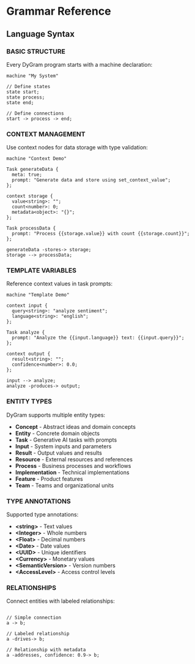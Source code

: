 # Grammar Reference

## Language Syntax

### BASIC STRUCTURE

Every DyGram program starts with a machine declaration:

```dygram
machine "My System"

// Define states
state start;
state process;
state end;

// Define connections
start -> process -> end;
```

### CONTEXT MANAGEMENT

Use context nodes for data storage with type validation:

```dygram
machine "Context Demo"

Task generateData {
  meta: true;
  prompt: "Generate data and store using set_context_value";
};

context storage {
  value<string>: "";
  count<number>: 0;
  metadata<object>: "{}";
};

Task processData {
  prompt: "Process {{storage.value}} with count {{storage.count}}";
};

generateData -stores-> storage;
storage --> processData;
```

### TEMPLATE VARIABLES

Reference context values in task prompts:

```dygram
machine "Template Demo"

context input {
  query<string>: "analyze sentiment";
  language<string>: "english";
};

Task analyze {
  prompt: "Analyze the {{input.language}} text: {{input.query}}";
};

context output {
  result<string>: "";
  confidence<number>: 0.0;
};

input --> analyze;
analyze -produces-> output;
```

### ENTITY TYPES

DyGram supports multiple entity types:

- **Concept** - Abstract ideas and domain concepts
- **Entity** - Concrete domain objects
- **Task** - Generative AI tasks with prompts
- **Input** - System inputs and parameters
- **Result** - Output values and results
- **Resource** - External resources and references
- **Process** - Business processes and workflows
- **Implementation** - Technical implementations
- **Feature** - Product features
- **Team** - Teams and organizational units

### TYPE ANNOTATIONS

Supported type annotations:

- **&lt;string&gt;** - Text values
- **&lt;Integer&gt;** - Whole numbers
- **&lt;Float&gt;** - Decimal numbers
- **&lt;Date&gt;** - Date values
- **&lt;UUID&gt;** - Unique identifiers
- **&lt;Currency&gt;** - Monetary values
- **&lt;SemanticVersion&gt;** - Version numbers
- **&lt;AccessLevel&gt;** - Access control levels

### RELATIONSHIPS

Connect entities with labeled relationships:

```dygram

// Simple connection
a -> b;

// Labeled relationship
a -drives-> b;

// Relationship with metadata
a -addresses, confidence: 0.9-> b;

```
